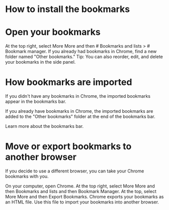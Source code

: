 # How to install the bookmarks
# Open your bookmarks
At the top right, select More More and then # Bookmarks and lists > # Bookmark manager.
If you already had bookmarks in Chrome, find a new folder named "Other bookmarks."
Tip: You can also reorder, edit, and delete your bookmarks in the side panel.

# How bookmarks are imported
If you didn't have any bookmarks in Chrome, the imported bookmarks appear in the bookmarks bar.

If you already have bookmarks in Chrome, the imported bookmarks are added to the "Other bookmarks" folder at the end of the bookmarks bar.

Learn more about the bookmarks bar.

# Move or export bookmarks to another browser
If you decide to use a different browser, you can take your Chrome bookmarks with you.

On your computer, open Chrome.
At the top right, select More More and then Bookmarks and lists and then Bookmark Manager.
At the top, select More More and then Export Bookmarks.
Chrome exports your bookmarks as an HTML file. Use this file to import your bookmarks into another browser. 
